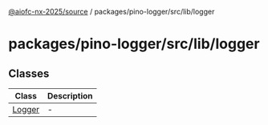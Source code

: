 [@aiofc-nx-2025/source](../../../../../index.md) / packages/pino-logger/src/lib/logger

# packages/pino-logger/src/lib/logger

## Classes

| Class | Description |
| ------ | ------ |
| [Logger](classes/Logger.md) | - |
